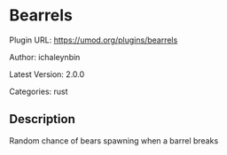 # Bearrels

Plugin URL: https://umod.org/plugins/bearrels

Author: ichaleynbin

Latest Version: 2.0.0

Categories: rust

## Description

Random chance of bears spawning when a barrel breaks
